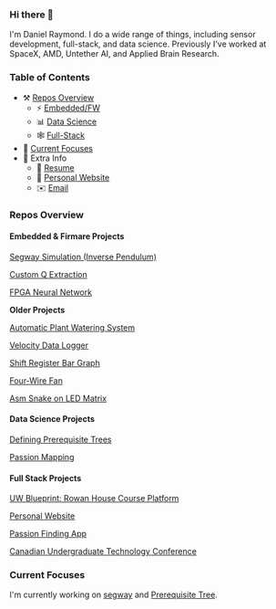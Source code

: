 ### Hi there 👋
I'm Daniel Raymond. I do a wide range of things, including sensor development, full-stack, and data science. Previously I've worked at SpaceX, AMD, Untether AI, and Applied Brain Research. 

### Table of Contents
- ⚒️ [Repos Overview](#repos-overview)
  - ⚡ [Embedded/FW](#embedded-&-firmare-projects)
  - 📊 [Data Science](#data-science-projects)
  - 🕸️ [Full-Stack](#full-stack-projects)
- 🔭 [Current Focuses](#current-focuses)
- 👾 Extra Info
  - 📃 [Resume](https://danielraymond.me/resume.pdf)
  - 🔗 [Personal Website](https://danielraymond.me)
  - ✉️ [Email](mailto://dan@raymond.ch)
 
### Repos Overview
#### Embedded & Firmare Projects
[Segway Simulation (Inverse Pendulum)](https://github.com/draymond63/segway)

[Custom Q Extraction](https://github.com/draymond63/resonator-Q-extraction)

[FPGA Neural Network](https://github.com/draymond63/Andro)

**Older Projects**

[Automatic Plant Watering System](https://github.com/draymond63/smartPot)

[Velocity Data Logger](https://github.com/draymond63/I2C-Velocity-Data-Logger)

[Shift Register Bar Graph](https://github.com/draymond63/Shift-Register-Bar-Graph)

[Four-Wire Fan](https://github.com/draymond63/Fan)

[Asm Snake on LED Matrix](https://github.com/draymond63/Snake)

#### Data Science Projects
[Defining Prerequisite Trees](https://github.com/draymond63/Prerequisite-Tree)

[Passion Mapping](https://github.com/draymond63/passion)

#### Full Stack Projects
[UW Blueprint: Rowan House Course Platform](https://github.com/uwblueprint/rowan-house)

[Personal Website](https://github.com/draymond63/website)

[Passion Finding App](https://github.com/draymond63/passion-app)

[Canadian Undergraduate Technology Conference](https://github.com/cutc-official/cutc-official.github.io)

### Current Focuses
I'm currently working on [segway](https://github.com/draymond63/segway) and [Prerequisite Tree](https://github.com/draymond63/Prerequisite-Tree).
